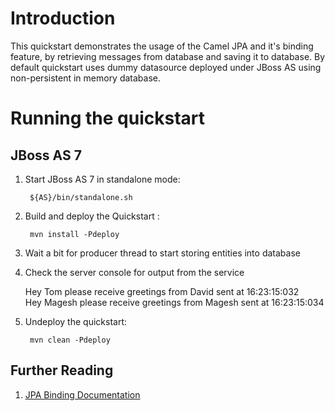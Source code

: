 Introduction
============
This quickstart demonstrates the usage of the Camel JPA and it's binding feature, by retrieving messages from database and saving it to database. By default quickstart uses dummy datasource deployed under JBoss AS using non-persistent in memory database.

Running the quickstart
======================
JBoss AS 7
----------
1. Start JBoss AS 7 in standalone mode:

        ${AS}/bin/standalone.sh

2. Build and deploy the Quickstart : 

        mvn install -Pdeploy

3. Wait a bit for producer thread to start storing entities into database

4. Check the server console for output from the service

    Hey Tom please receive greetings from David sent at 16:23:15:032  
    Hey Magesh please receive greetings from Magesh sent at 16:23:15:034

5. Undeploy the quickstart:

        mvn clean -Pdeploy

## Further Reading

1. [JPA Binding Documentation](https://docs.jboss.org/author/display/SWITCHYARD/JPA)

